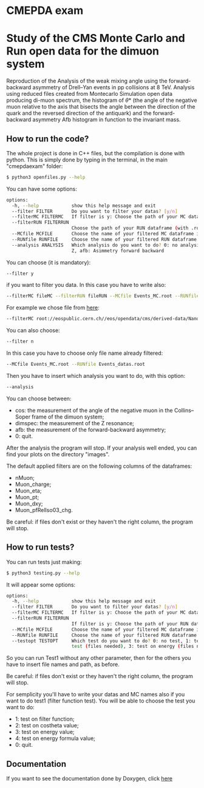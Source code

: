 # CMEPDA exam

# Study of the CMS Monte Carlo and Run open data for the dimuon system

Reproduction of the Analysis of the weak mixing angle using the forward-backward asymmetry of Drell–Yan events in pp collisions at 8 TeV.
Analysis using reduced files created from Montecarlo Simulation open data producing di-muon spectrum, the histogram of $\theta$* (the angle of the negative muon relative to the axis that bisects the angle between the direction of the quark and the reversed direction of the antiquark) and the forward-
backward asymmetry Afb histogram in function to the invariant mass.

## How to run the code?

The whole project is done in C++ files, but the compilation is done with python.
This is simply done by typing in the terminal, in the main "cmepdaexam" folder:
```bash
$ python3 openfiles.py --help
```

You can have some options:

```bash
options:
  -h, --help            show this help message and exit
  --filter FILTER       Do you want to filter your datas? [y/n]
  --filterMC FILTERMC   If filter is y: Choose the path of your MC dataframe (with .root extension) if filter is n: write none
  --filterRUN FILTERRUN
                        Choose the path of your RUN dataframe (with .root extension)
  --MCfile MCFILE       Choose the name of your filtered MC dataframe in datas (with .root extension)
  --RUNfile RUNFILE     Choose the name of your filtered RUN dataframe in datas (with .root extension)
  --analysis ANALYSIS   Which analysis do you want to do? 0: no analysis, cos: costheta histograms, dimspec: Dimuon spectrum of
                        Z, afb: Asimmetry forward backward
```

You can choose (it is mandatory):
```bash
--filter y
```
if you want to filter you data. In this case you have to write also:
```bash
--filterMC fileMC --filterRUN fileRUN --MCfile Events_MC.root --RUNfile Events_datas.root
```
For example we chose file from [here](https://eospublichttp01.cern.ch/eos/opendata/cms/derived-data/NanoAODRun1/01-Jul-22/):
```bash
--filterMC root://eospublic.cern.ch//eos/opendata/cms/derived-data/NanoAODRun1/01-Jul-22/MonteCarlo11_Summer11LegDR_DYJetsToLL_M-50_7TeV-madgraph-pythia6-tauola_merged.root
```
You can also choose:
```bash
--filter n
```
In this case you have to choose only file name already filtered:
```bash
--MCfile Events_MC.root --RUNfile Events_datas.root
```
Then you have to insert which analysis you want to do, with this option:
```bash
--analysis 
```
You can choose between:
- cos: the measurement of the angle of the negative muon in the Collins–Soper frame of the dimuon system;
- dimspec: the measurement of the Z resonance; 
- afb: the measurement of the forward-backward asymmetry;
- 0: quit.
 
After the analysis the program will stop. If your analysis well ended, you can find your plots on the directory "images". 
 
The default applied filters are on the following columns of the dataframes:
 - nMuon;
 - Muon_charge;
 - Muon_eta;
 - Muon_pt;
 - Muon_dxy;
 - Muon_pfRelIso03_chg.

Be careful: if files don't exist or they haven't the right column, the program will stop.

## How to run tests?
You can run tests just making:
```bash
$ python3 testing.py --help
```

It will appear some options:
```bash
options:
  -h, --help            show this help message and exit
  --filter FILTER       Do you want to filter your datas? [y/n]
  --filterMC FILTERMC   If filter is y: Choose the path of your MC dataframe (with .root extension)
  --filterRUN FILTERRUN
                        If filter is y: Choose the path of your RUN dataframe (with .root extension)
  --MCfile MCFILE       Choose the name of your filtered MC dataframe in datas (with .root extension)
  --RUNfile RUNFILE     Choose the name of your filtered RUN dataframe in datas (with .root extension)
  --testopt TESTOPT     Which test do you want to do? 0: no test, 1: test on filter function (no files input needed), 2: costheta
                        test (files needed), 3: test on energy (files needed), 4: test on energy formulas (files needed)
```
So you can run Test1 without any other parameter, then for the others you have to insert file names and path, as before.

Be careful: if files don't exist or they haven't the right column, the program will stop.

For semplicity you'll have to write your datas and MC names also if you want to do test1 (filter function test).
You will be able to choose the test you want to do: 
- 1: test on filter function;
- 2: test on costheta value; 
- 3: test on energy value;
- 4: test on energy formula value;
- 0: quit.

## Documentation
If you want to see the documentation done by Doxygen, click [here](https://sgamba2.github.io/index.html)
